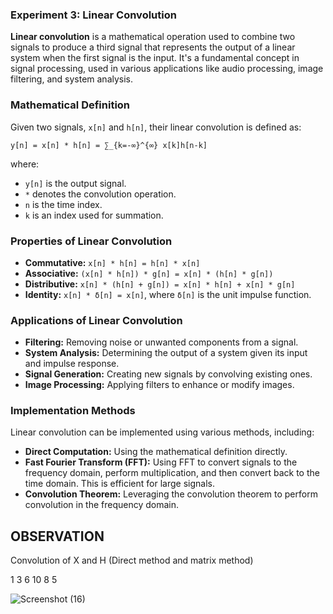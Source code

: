 ### Experiment 3: Linear Convolution

**Linear convolution** is a mathematical operation used to combine two signals to produce a third signal that represents the output of a linear system when the first signal is the input. It's a fundamental concept in signal processing, used in various applications like audio processing, image filtering, and system analysis.

### Mathematical Definition

Given two signals, `x[n]` and `h[n]`, their linear convolution is defined as:

```
y[n] = x[n] * h[n] = ∑_{k=-∞}^{∞} x[k]h[n-k]
```

where:

* `y[n]` is the output signal.
* `*` denotes the convolution operation.
* `n` is the time index.
* `k` is an index used for summation.


### Properties of Linear Convolution

* **Commutative:** `x[n] * h[n] = h[n] * x[n]`
* **Associative:** `(x[n] * h[n]) * g[n] = x[n] * (h[n] * g[n])`
* **Distributive:** `x[n] * (h[n] + g[n]) = x[n] * h[n] + x[n] * g[n]`
* **Identity:** `x[n] * δ[n] = x[n]`, where `δ[n]` is the unit impulse function.

### Applications of Linear Convolution

* **Filtering:** Removing noise or unwanted components from a signal.
* **System Analysis:** Determining the output of a system given its input and impulse response.
* **Signal Generation:** Creating new signals by convolving existing ones.
* **Image Processing:** Applying filters to enhance or modify images.

### Implementation Methods

Linear convolution can be implemented using various methods, including:

* **Direct Computation:** Using the mathematical definition directly.
* **Fast Fourier Transform (FFT):** Using FFT to convert signals to the frequency domain, perform multiplication, and then convert back to the time domain. This is efficient for large signals.
* **Convolution Theorem:** Leveraging the convolution theorem to perform convolution in the frequency domain.

## OBSERVATION

Convolution of X and H (Direct method and matrix method)

1   3   6   10   8   5

![Screenshot (16)](https://github.com/user-attachments/assets/40b7d1d5-f039-4eee-ab94-13abbfed29a2)


